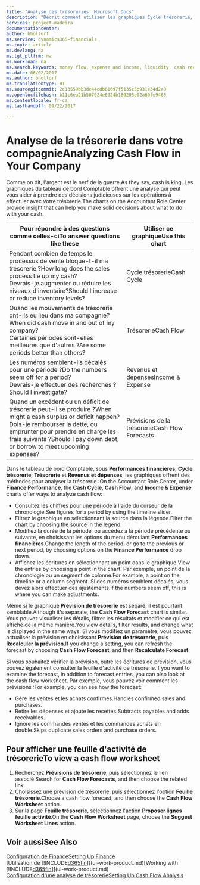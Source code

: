```yaml
---
title: "Analyse des trésoreries| Microsoft Docs"
description: "Décrit comment utiliser les graphiques Cycle trésorerie, Revenus et dépenses, Trésorerie et Prévision de trésorerie pour analyser les flux de trésorerie passés et futurs, entrants et sortants de votre société."
services: project-madeira
documentationcenter: 
author: bholtorf
ms.service: dynamics365-financials
ms.topic: article
ms.devlang: na
ms.tgt_pltfrm: na
ms.workload: na
ms.search.keywords: money flow, expense and income, liquidity, cash receipts minus cash payments, Cartera
ms.date: 06/02/2017
ms.author: bholtorf
ms.translationtype: HT
ms.sourcegitcommit: 2c13559bb3dc44cdb61697f5135c5b931e34d2a8
ms.openlocfilehash: b11c6ea21b507024e6024b180205e02a60fe9465
ms.contentlocale: fr-ca
ms.lasthandoff: 09/22/2017

---
```

# <a name="analyzing-cash-flow-in-your-company"></a><span data-ttu-id="0859f-103">Analyse de la trésorerie dans votre compagnie</span><span class="sxs-lookup"><span data-stu-id="0859f-103">Analyzing Cash Flow in Your Company</span></span>
<span data-ttu-id="0859f-104">Comme on dit, l'argent est le nerf de la guerre.</span><span class="sxs-lookup"><span data-stu-id="0859f-104">As they say, cash is king.</span></span> <span data-ttu-id="0859f-105">Les graphiques du tableau de bord Comptable offrent une analyse qui peut vous aider à prendre des décisions judicieuses sur les opérations à effectuer avec votre trésorerie.</span><span class="sxs-lookup"><span data-stu-id="0859f-105">The charts on the Accountant Role Center provide insight that can help you make solid decisions about what to do with your cash.</span></span>  

| <span data-ttu-id="0859f-106">Pour répondre à des questions comme celles-ci</span><span class="sxs-lookup"><span data-stu-id="0859f-106">To answer questions like these</span></span> | <span data-ttu-id="0859f-107">Utiliser ce graphique</span><span class="sxs-lookup"><span data-stu-id="0859f-107">Use this chart</span></span> |
| --- | --- |
| <span data-ttu-id="0859f-108">Pendant combien de temps le processus de vente bloque-t-il ma trésorerie ?</span><span class="sxs-lookup"><span data-stu-id="0859f-108">How long does the sales process tie up my cash?</span></span></br> <span data-ttu-id="0859f-109">Devrais-je augmenter ou réduire les niveaux d'inventaire?</span><span class="sxs-lookup"><span data-stu-id="0859f-109">Should I increase or reduce inventory levels?</span></span> |<span data-ttu-id="0859f-110">Cycle trésorerie</span><span class="sxs-lookup"><span data-stu-id="0859f-110">Cash Cycle</span></span> |
| <span data-ttu-id="0859f-111">Quand les mouvements de trésorerie ont-ils eu lieu dans ma compagnie?</span><span class="sxs-lookup"><span data-stu-id="0859f-111">When did cash move in and out of my company?</span></span></br> <span data-ttu-id="0859f-112">Certaines périodes sont-elles meilleures que d'autres ?</span><span class="sxs-lookup"><span data-stu-id="0859f-112">Are some periods better than others?</span></span> |<span data-ttu-id="0859f-113">Trésorerie</span><span class="sxs-lookup"><span data-stu-id="0859f-113">Cash Flow</span></span> |
| <span data-ttu-id="0859f-114">Les numéros semblent-ils décalés pour une période ?</span><span class="sxs-lookup"><span data-stu-id="0859f-114">Do the numbers seem off for a period?</span></span></br> <span data-ttu-id="0859f-115">Devrais-je effectuer des recherches ?</span><span class="sxs-lookup"><span data-stu-id="0859f-115">Should I investigate?</span></span> |<span data-ttu-id="0859f-116">Revenus et dépenses</span><span class="sxs-lookup"><span data-stu-id="0859f-116">Income & Expense</span></span> |
| <span data-ttu-id="0859f-117">Quand un excédent ou un déficit de trésorerie peut-il se produire ?</span><span class="sxs-lookup"><span data-stu-id="0859f-117">When might a cash surplus or deficit happen?</span></span></br> <span data-ttu-id="0859f-118">Dois-je rembourser la dette, ou emprunter pour prendre en charge les frais suivants ?</span><span class="sxs-lookup"><span data-stu-id="0859f-118">Should I pay down debt, or borrow to meet upcoming expenses?</span></span> |<span data-ttu-id="0859f-119">Prévisions de la trésorerie</span><span class="sxs-lookup"><span data-stu-id="0859f-119">Cash Flow Forecasts</span></span> |

<span data-ttu-id="0859f-120">Dans le tableau de bord Comptable, sous **Performances financières**, **Cycle trésorerie**, **Trésorerie** et **Revenus et dépenses**, les graphiques offrent des méthodes pour analyser la trésorerie :</span><span class="sxs-lookup"><span data-stu-id="0859f-120">On the Accountant Role Center, under **Finance Performance**, the **Cash Cycle**, **Cash Flow**, and **Income & Expense** charts offer ways to analyze cash flow:</span></span>  

* <span data-ttu-id="0859f-121">Consultez les chiffres pour une période à l'aide du curseur de la chronologie.</span><span class="sxs-lookup"><span data-stu-id="0859f-121">See figures for a period by using the timeline slider.</span></span>  
* <span data-ttu-id="0859f-122">Filtrez le graphique en sélectionnant la source dans la légende.</span><span class="sxs-lookup"><span data-stu-id="0859f-122">Filter the chart by choosing the source in the legend.</span></span>  
* <span data-ttu-id="0859f-123">Modifiez la durée de la période, ou accédez à la période précédente ou suivante, en choisissant les options du menu déroulant **Performances financières**.</span><span class="sxs-lookup"><span data-stu-id="0859f-123">Change the length of the period, or go to the previous or next period, by choosing options on the **Finance Performance** drop down.</span></span>  
* <span data-ttu-id="0859f-124">Affichez les écritures en sélectionnant un point dans le graphique.</span><span class="sxs-lookup"><span data-stu-id="0859f-124">View the entries by choosing a point in the chart.</span></span> <span data-ttu-id="0859f-125">Par exemple, un point de la chronologie ou un segment de colonne.</span><span class="sxs-lookup"><span data-stu-id="0859f-125">For example, a point on the timeline or a column segment.</span></span> <span data-ttu-id="0859f-126">Si des numéros semblent décalés, vous devez alors effectuer des ajustements.</span><span class="sxs-lookup"><span data-stu-id="0859f-126">If the numbers seem off, this is where you can make adjustments.</span></span>  

<span data-ttu-id="0859f-127">Même si le graphique **Prévision de trésorerie** est séparé, il est pourtant semblable.</span><span class="sxs-lookup"><span data-stu-id="0859f-127">Although it's separate, the **Cash Flow Forecast** chart is similar.</span></span> <span data-ttu-id="0859f-128">Vous pouvez visualiser les détails, filtrer les résultats et modifier ce qui est affiché de la même manière.</span><span class="sxs-lookup"><span data-stu-id="0859f-128">You view details, filter results, and change what is displayed in the same ways.</span></span> <span data-ttu-id="0859f-129">Si vous modifiez un paramètre, vous pouvez actualiser la prévision en choisissant **Prévision de trésorerie**, puis **Recalculer la prévision**.</span><span class="sxs-lookup"><span data-stu-id="0859f-129">If you change a setting, you can refresh the forecast by choosing **Cash Flow Forecast**, and then **Recalculate Forecast**.</span></span>

<span data-ttu-id="0859f-130">Si vous souhaitez vérifier la prévision, outre les écritures de prévision, vous pouvez également consulter la feuille d'activité de trésorerie.</span><span class="sxs-lookup"><span data-stu-id="0859f-130">If you want to examine the forecast, in addition to forecast entries, you can also look at the cash flow worksheet.</span></span> <span data-ttu-id="0859f-131">Par exemple, vous pouvez voir comment les prévisions :</span><span class="sxs-lookup"><span data-stu-id="0859f-131">For example, you can see how the forecast:</span></span>

* <span data-ttu-id="0859f-132">Gère les ventes et les achats confirmés.</span><span class="sxs-lookup"><span data-stu-id="0859f-132">Handles confirmed sales and purchases.</span></span>  
* <span data-ttu-id="0859f-133">Retire les dépenses et ajoute les recettes.</span><span class="sxs-lookup"><span data-stu-id="0859f-133">Subtracts payables and adds receivables.</span></span>  
* <span data-ttu-id="0859f-134">Ignore les commandes ventes et les commandes achats en double.</span><span class="sxs-lookup"><span data-stu-id="0859f-134">Skips duplicate sales orders and purchase orders.</span></span>  

## <a name="to-view-a-cash-flow-worksheet"></a><span data-ttu-id="0859f-135">Pour afficher une feuille d'activité de trésorerie</span><span class="sxs-lookup"><span data-stu-id="0859f-135">To view a cash flow worksheet</span></span>
1. <span data-ttu-id="0859f-136">Recherchez **Prévisions de trésorerie**, puis sélectionnez le lien associé.</span><span class="sxs-lookup"><span data-stu-id="0859f-136">Search for **Cash Flow Forecasts**, and then choose the related link.</span></span>  
2. <span data-ttu-id="0859f-137">Choisissez une prévision de trésorerie, puis sélectionnez l'option **Feuille trésorerie**.</span><span class="sxs-lookup"><span data-stu-id="0859f-137">Choose a cash flow forecast, and then choose the **Cash Flow Worksheet** action.</span></span>  
3. <span data-ttu-id="0859f-138">Sur la page **Feuille trésorerie**, sélectionnez l'action **Proposer lignes feuille activité**.</span><span class="sxs-lookup"><span data-stu-id="0859f-138">On the **Cash Flow Worksheet** page, choose the **Suggest Worksheet Lines** action.</span></span>  

## <a name="see-also"></a><span data-ttu-id="0859f-139">Voir aussi</span><span class="sxs-lookup"><span data-stu-id="0859f-139">See Also</span></span>
[<span data-ttu-id="0859f-140">Configuration de Finance</span><span class="sxs-lookup"><span data-stu-id="0859f-140">Setting Up Finance</span></span>](finance-setup-finance.md)  
<span data-ttu-id="0859f-141">[Utilisation de [!INCLUDE[d365fin](includes/d365fin_md.md)]](ui-work-product.md)</span><span class="sxs-lookup"><span data-stu-id="0859f-141">[Working with [!INCLUDE[d365fin](includes/d365fin_md.md)]](ui-work-product.md)</span></span>  
[<span data-ttu-id="0859f-142">Configuration d'une analyse de trésorerie</span><span class="sxs-lookup"><span data-stu-id="0859f-142">Setting Up Cash Flow Analysis</span></span>](finance-setup-cash-flow-analyses.md)  


